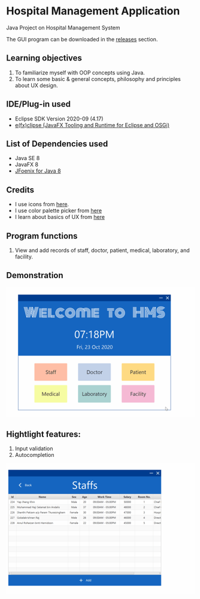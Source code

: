 # Hospital Management Application
Java Project on Hospital Management System

The GUI program can be downloaded in the [releases](https://github.com/polarBearYap/hospital_management_app/releases/tag/v1.0) section.

## Learning objectives
1. To familiarize myself with OOP concepts using Java.
2. To learn some basic & general concepts, philosophy and principles about UX design. 

## IDE/Plug-in used
- Eclipse SDK Version 2020-09 (4.17)
- [e(fx)clipse (JavaFX Tooling and Runtime for Eclipse and OSGi)](https://www.eclipse.org/efxclipse/index.html)

## List of Dependencies used
- Java SE 8
- JavaFX 8
- [JFoenix for Java 8](https://github.com/jfoenixadmin/JFoenix)

## Credits
- I use icons from [here](https://material.io/resources/icons/).
- I use color palette picker from [here](https://material.io/resources/color)
- I learn about basics of UX from [here](https://material.io/resources/get-started#design)

## Program functions
1. View and add records of staff, doctor, patient, medical, laboratory, and facility.

## Demonstration

![](hms_demo1.gif)

## Hightlight features:
1. Input validation
2. Autocompletion

![](hms_demo2.gif)
